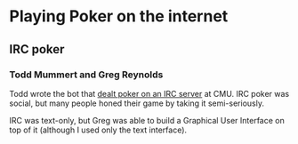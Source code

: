 # Playing Poker on the internet

## IRC poker

### Todd Mummert and Greg Reynolds

Todd wrote the bot that [dealt poker on an IRC
server](https://www.pokerlistings.com/blog/the-first-online-poker-room-irc-poker)
at CMU.  IRC poker was social, but many people honed their game by
taking it semi-seriously.

IRC was text-only, but Greg was able to build a Graphical User Interface
on top of it (although I used only the text interface).


